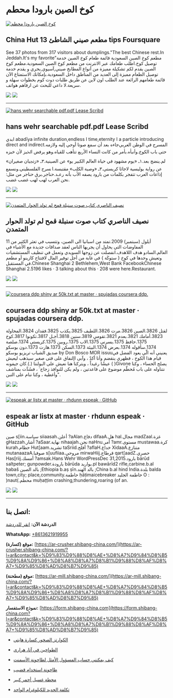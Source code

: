 # كوخ الصين بارودا محطم

<a href="https://swt.shibang-china.com/?l=ar&img&k=%D9%83%D9%88%D8%AE+%D8%A7%D9%84%D8%B5%D9%8A%D9%86+%D8%A8%D8%A7%D8%B1%D9%88%D8%AF%D8%A7+%D9%85%D8%AD%D8%B7%D9%85" target="_blank">![كوخ الصين بارودا محطم](http://static.shibang-china.com/all-800x300/809.jpg)</a>

## China Hut مطعم صيني الشاطئ 13 tips Foursquare
See 37 photos from 317 visitors about dumplings.&quot;The best Chinese rest.In Jeddah.It&#39;s my favorite&quot;مطعم كوخ الصين السعودية قائمة طعام كوخ الصين خدمة توصيل كوخ.اطلب طعامك عبر الانترنت من مطعم كوخ الصين السعودية.مطعم كوخ الصين يقدم لكم تشكيلة مميزة من أنواع المطابخ صيني,آسيوي,بحري و يقدم خدمة توصيل الطعام مميزة إلى العديد من المناطق داخل السعودية.بإمكانك الاستمتاع الآن قائمة طعامهم الرائعة عند الطلب اون لاين عن طريق طلبات دوت كوم بخطوات سهلة و سريعة.لا داعي للبحث عن ارقاهم هواتف.


<a href="https://whatsapp.shibangsoft.com/WhatsApp.php" target="_blank" title="WhatsApp">![](http://static.shibang-china.com/icon/whatsapp.png)</a> <a href="https://swt.shibang-china.com/?l=ar&icon&k=%D9%83%D9%88%D8%AE+%D8%A7%D9%84%D8%B5%D9%8A%D9%86+%D8%A8%D8%A7%D8%B1%D9%88%D8%AF%D8%A7+%D9%85%D8%AD%D8%B7%D9%85" target="_blank">![](http://static.shibang-china.com/icon/chat-ar.png)</a>

---

<a href="https://swt.shibang-china.com/?l=ar&img&k=%D9%83%D9%88%D8%AE+%D8%A7%D9%84%D8%B5%D9%8A%D9%86+%D8%A8%D8%A7%D8%B1%D9%88%D8%AF%D8%A7+%D9%85%D8%AD%D8%B7%D9%85" target="_blank">![hans wehr searchable pdf.pdf Lease Scribd](http://static.shibang-china.com/all-800x300/1190.jpg)</a>

## hans wehr searchable pdf.pdf Lease Scribd
ابدي abadīya infinite duration,endless ا time,eternity ا a particle introducing direct and indirect.المسرح في الوطن العربيﺟﺎءه ﺑﻌﺪ أن ﺳﻤﻊ ﺻﻮﺗﺎ أوﺣﻲ إﻟﻴﻪ وﻻزﻣﻪ ﺣﺘﻰ ﺑﺎب اﻟﻜﻮخ.وأﻧﺒﺄه.ﺑﺄﻣﺮ ﻣﻦ ﻛﺎﻧﺖ اﻟﻨﺴﺎء اﻷرﺑﻊ ﺗﺘﺄﻫﺐ ﻟﻠﻘﻴﺎه.وﻫﻮ ﻳﺮﻓﺾ اﳋﺒﺰ ﻷن ﺧﺒﺰه ﻟﻢ.ﻳﻨﻀﺞ ﺑﻌﺪ.١ـ «ﻳﻮم ﻣﺸﻬﻮد ﻓﻲ ﺣﻴﺎة اﻟﻌﺎﻟﻢ اﻟﻜﺒﻴﺮ ﻳﻮ» ﻋﻦ اﻟﺼﻴﻨﻴﺔ.٣ـ «زﳒﻴﺎن ﺻﻐﻴﺮان» ﻋﻦ رواﻳﺔ ﺑﻮﻟﻴﺴﻴﺔ ﻻﺟﺎﺛﺎ ﻛﺮﻳﺴﺘﻲ.٣ـ «وﺻﻴﺔ اﻟﻜﻠﺐ» ﻣﻘﺘﺒﺴﺔ.ا ﺴﺮح اﻟﻔﻠﺴﻄﻴﻨﻲ.وﻧﺴﻤﻊ إذاﻋﺎت اﻟﻌﺮب ﺗﺘﻔﺠﺮ ﺑﻜﻠﻤﺎت ﻣﻦ ﺑﺎرود ﻳﺼﻔﻪ اﻷب ﺑﺄﻧﻪ رﻋـﺪ.ﺣﻨﺎﺟﺮ.ﺑﺮق ﺣﻨﺎﺟﺮ ﻣﻦ ﻣﺜﻞ: ﻧﺤﻦ اﻟﻌﺮب ﻟﻬﺐ ﻟﻬﺐ ﻏﻀﺐ ﻏﻀﺐ.


<a href="https://whatsapp.shibangsoft.com/WhatsApp.php" target="_blank" title="WhatsApp">![](http://static.shibang-china.com/icon/whatsapp.png)</a> <a href="https://swt.shibang-china.com/?l=ar&icon&k=%D9%83%D9%88%D8%AE+%D8%A7%D9%84%D8%B5%D9%8A%D9%86+%D8%A8%D8%A7%D8%B1%D9%88%D8%AF%D8%A7+%D9%85%D8%AD%D8%B7%D9%85" target="_blank">![](http://static.shibang-china.com/icon/chat-ar.png)</a>

---

<a href="https://swt.shibang-china.com/?l=ar&img&k=%D9%83%D9%88%D8%AE+%D8%A7%D9%84%D8%B5%D9%8A%D9%86+%D8%A8%D8%A7%D8%B1%D9%88%D8%AF%D8%A7+%D9%85%D8%AD%D8%B7%D9%85" target="_blank">![نصيف الناصري كتاب صوت سنبلة قمح لم تولد الحوار المتمدن](http://static.shibang-china.com/all-800x300/589.jpg)</a>

## نصيف الناصري كتاب صوت سنبلة قمح لم تولد الحوار المتمدن
11 أيلول (سبتمبر) 2009.تمتد من اسبانيا الى الصين، وتتسبب في تعثر الكثير من المفاوضات التي يحاول أن يجريها الناس لعقد صداقات جديدة مع الأشياء في العالم.السادو هدف اللاهدف.انفصلت عن زوجها السويدي وتعمل في تنظيف المستشفيات وتعيش وحدها في كوخ { ستوكَة } في غابة من أجل توفير المال لافتتاح كازينو أو مطعم في المستقبل.Chinese Shanghai 2 Bethlehem,West Bank FacebookChinese Shanghai 2.5196 likes · 3 talking about this · 208 were here.Restaurant.


<a href="https://whatsapp.shibangsoft.com/WhatsApp.php" target="_blank" title="WhatsApp">![](http://static.shibang-china.com/icon/whatsapp.png)</a> <a href="https://swt.shibang-china.com/?l=ar&icon&k=%D9%83%D9%88%D8%AE+%D8%A7%D9%84%D8%B5%D9%8A%D9%86+%D8%A8%D8%A7%D8%B1%D9%88%D8%AF%D8%A7+%D9%85%D8%AD%D8%B7%D9%85" target="_blank">![](http://static.shibang-china.com/icon/chat-ar.png)</a>

---

<a href="https://swt.shibang-china.com/?l=ar&img&k=%D9%83%D9%88%D8%AE+%D8%A7%D9%84%D8%B5%D9%8A%D9%86+%D8%A8%D8%A7%D8%B1%D9%88%D8%AF%D8%A7+%D9%85%D8%AD%D8%B7%D9%85" target="_blank">![coursera ddp shiny ar 50k.txt at master · spujadas coursera ddp.](http://static.shibang-china.com/all-800x300/1.jpg)</a>

## coursera ddp shiny ar 50k.txt at master · spujadas coursera ddp.
لقتل 3826.الصين 3826.مرت 3826.اللطيف 3825.يكذب 3825.فقدان 3824.المحاولة 3823.أمامك 3821.بعدم 3821.تقومي 3819.سنين 3818.أجـل 3817.تكونوا 3817.كوخ 1375.حافظ 1375.يسرني 1375.الاب 1375.روبين 1375.كريستي 1374.صلصة 1374.سأقوله 1374.بعرض 1374.البيئة 1373.السكن 1373.هارت 1373.دون بوسكو صديق الشباب تريزيو بوسكو by Don Bosco MOR issuuيعنيني أنه الّي يعود الفضل في قيام هذا الكوخ ، فظهري ينقضم وأنا أكدّ ، وآبى اإلنفاق على فتى صغير سيذهب ليعيش عيشًا رغيداً ، ويتركنا هنا نعيش على البولنتا (.).كان جيفونه ( )Givone يصلح الحساء ، وكنا نتناوله على باب مُحطّم موضوع على قاعدتين ، ولم يكن للنوافذ زجاج َ ، فسُدَّت بمناشف وأغطية ، وكنا ننام على التبن&quot;.


<a href="https://whatsapp.shibangsoft.com/WhatsApp.php" target="_blank" title="WhatsApp">![](http://static.shibang-china.com/icon/whatsapp.png)</a> <a href="https://swt.shibang-china.com/?l=ar&icon&k=%D9%83%D9%88%D8%AE+%D8%A7%D9%84%D8%B5%D9%8A%D9%86+%D8%A8%D8%A7%D8%B1%D9%88%D8%AF%D8%A7+%D9%85%D8%AD%D8%B7%D9%85" target="_blank">![](http://static.shibang-china.com/icon/chat-ar.png)</a>

---

<a href="https://swt.shibang-china.com/?l=ar&img&k=%D9%83%D9%88%D8%AE+%D8%A7%D9%84%D8%B5%D9%8A%D9%86+%D8%A8%D8%A7%D8%B1%D9%88%D8%AF%D8%A7+%D9%85%D8%AD%D8%B7%D9%85" target="_blank">![espeak ar listx at master · rhdunn espeak · GitHub](http://static.shibang-china.com/all-800x300/1382.jpg)</a>

## espeak ar listx at master · rhdunn espeak · GitHub
صين s[iin.سياسة siiaasah.أعلن ?aAlan.دفاع difaaA.هل hal.مجال madZaal.غزة gHazzah.أشار ?aSaar.نهاية nihaajah.نحن naHnu.أمر ?amr.مستوى mustawaa.كرة kurah.حطام Hut[aam.تشريد taSriid.أفلح ?aflaH.خداع XidaaA.متنازع mutanaazaA.صوفيا s[uufiiaa.مروحي mirwaHiij.قرطاج qart[aadZ.حصري Has[riij.أمسك ?amsak.Hans Wehr WordPressDec 31,2015.بارود bārūd saltpeter; gunpowder.بارودة bārūda بواريد.pl bawārīd2 rifle,carbine.b.al ḥabaš بالد الصين ;Ethiopia b.aṣ ṣīn.بالد الھند ;China b.al hind India.بلدة balda town,city; place,community.حاطمة ḥāṭimaicebreaker حاطمة الجليد O : )naut(.محطم muḥaṭṭim crashing,thundering,roaring (of an.


<a href="https://whatsapp.shibangsoft.com/WhatsApp.php" target="_blank" title="WhatsApp">![](http://static.shibang-china.com/icon/whatsapp.png)</a> <a href="https://swt.shibang-china.com/?l=ar&icon&k=%D9%83%D9%88%D8%AE+%D8%A7%D9%84%D8%B5%D9%8A%D9%86+%D8%A8%D8%A7%D8%B1%D9%88%D8%AF%D8%A7+%D9%85%D8%AD%D8%B7%D9%85" target="_blank">![](http://static.shibang-china.com/icon/chat-ar.png)</a>

---
## اتصل بنا:

**الدردشة الآن:** [انقر للدردشة](https://swt.shibang-china.com?l=ar&contact&k=%D9%83%D9%88%D8%AE+%D8%A7%D9%84%D8%B5%D9%8A%D9%86+%D8%A8%D8%A7%D8%B1%D9%88%D8%AF%D8%A7+%D9%85%D8%AD%D8%B7%D9%85)

**WhatsApp:**  [+8613621919955](https://whatsapp.shibangsoft.com/WhatsApp.php)

**موقع (كسارة):** [https://ar-crusher.shibang-china.com/](https://ar-crusher.shibang-china.com/?l=ar&contact&k=%D9%83%D9%88%D8%AE+%D8%A7%D9%84%D8%B5%D9%8A%D9%86+%D8%A8%D8%A7%D8%B1%D9%88%D8%AF%D8%A7+%D9%85%D8%AD%D8%B7%D9%85)

**موقع (مطحنة):** [https://ar-mill.shibang-china.com/](https://ar-mill.shibang-china.com/?l=ar&contact&k=%D9%83%D9%88%D8%AE+%D8%A7%D9%84%D8%B5%D9%8A%D9%86+%D8%A8%D8%A7%D8%B1%D9%88%D8%AF%D8%A7+%D9%85%D8%AD%D8%B7%D9%85)

**نموذج الاستفسار:** [https://form.shibang-china.com](https://form.shibang-china.com?l=ar&contact&k=%D9%83%D9%88%D8%AE+%D8%A7%D9%84%D8%B5%D9%8A%D9%86+%D8%A8%D8%A7%D8%B1%D9%88%D8%AF%D8%A7+%D9%85%D8%AD%D8%B7%D9%85)

* [الكوارتز الصخور كسارة هايتي](../27/%D8%A7%D9%84%D9%83%D9%88%D8%A7%D8%B1%D8%AA%D8%B2%20%D8%A7%D9%84%D8%B5%D8%AE%D9%88%D8%B1%20%D9%83%D8%B3%D8%A7%D8%B1%D8%A9%20%D9%87%D8%A7%D9%8A%D8%AA%D9%8A.md)

* [الطواحين في آتا، هراري](../26/%D8%A7%D9%84%D8%B7%D9%88%D8%A7%D8%AD%D9%8A%D9%86%20%D9%81%D9%8A%20%D8%A2%D8%AA%D8%A7%D8%8C%20%D9%87%D8%B1%D8%A7%D8%B1%D9%8A.md)

* [كيف يمكنني حساب المسؤول الأمثل لطاحونة الأسمنت](../30/%D9%83%D9%8A%D9%81%20%D9%8A%D9%85%D9%83%D9%86%D9%86%D9%8A%20%D8%AD%D8%B3%D8%A7%D8%A8%20%D8%A7%D9%84%D9%85%D8%B3%D8%A4%D9%88%D9%84%20%D8%A7%D9%84%D8%A3%D9%85%D8%AB%D9%84%20%D9%84%D8%B7%D8%A7%D8%AD%D9%88%D9%86%D8%A9%20%D8%A7%D9%84%D8%A3%D8%B3%D9%85%D9%86%D8%AA.md)

* [طاحونة استخدام قضيب](../26/%D8%B7%D8%A7%D8%AD%D9%88%D9%86%D8%A9%20%D8%A7%D8%B3%D8%AA%D8%AE%D8%AF%D8%A7%D9%85%20%D9%82%D8%B6%D9%8A%D8%A8.md)

* [محطة غسيل أحمر كبير](../30/%D9%85%D8%AD%D8%B7%D8%A9%20%D8%BA%D8%B3%D9%8A%D9%84%20%D8%A3%D8%AD%D9%85%D8%B1%20%D9%83%D8%A8%D9%8A%D8%B1.md)

* [تكلفة الحديد للكيلوغرام الواحد](../26/%D8%AA%D9%83%D9%84%D9%81%D8%A9%20%D8%A7%D9%84%D8%AD%D8%AF%D9%8A%D8%AF%20%D9%84%D9%84%D9%83%D9%8A%D9%84%D9%88%D8%BA%D8%B1%D8%A7%D9%85%20%D8%A7%D9%84%D9%88%D8%A7%D8%AD%D8%AF.md)